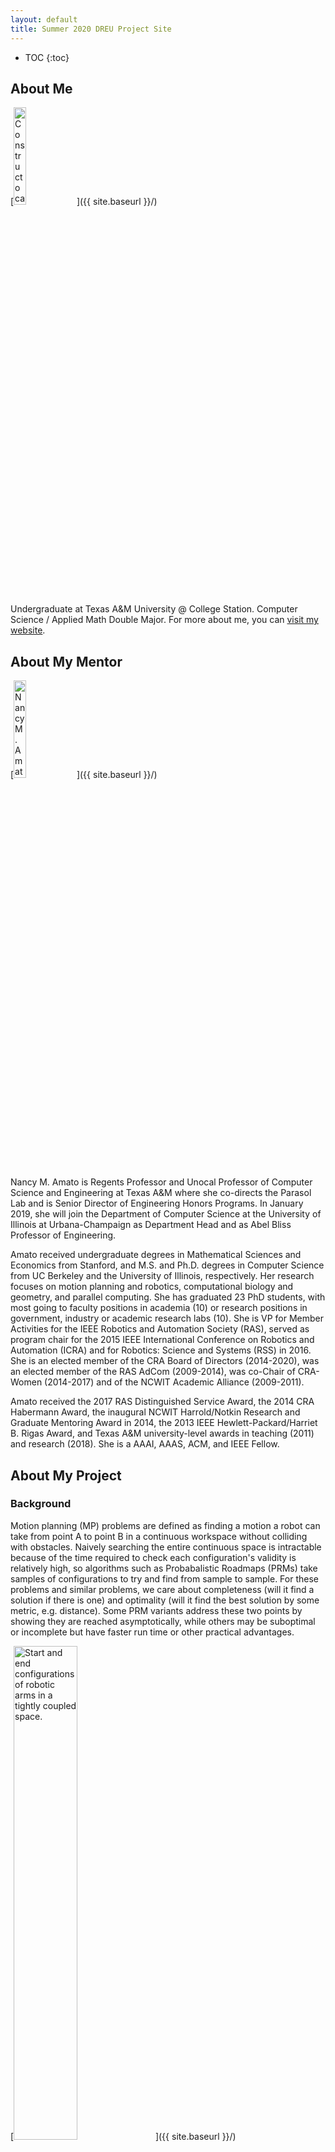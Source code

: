 ```yaml
---
layout: default
title: Summer 2020 DREU Project Site
---
```


* TOC
{:toc}

## About Me

[<img src="{{ site.baseurl }}/images/jose1.jpeg" alt="Constructocat by https://github.com/jasoncostello" style="width: 20%;" class="leftimg"/>]({{ site.baseurl }}/)

Undergraduate at Texas A&M University @ College Station.
Computer Science / Applied Math Double Major.
For more about me, you can [visit my website](https://ghde.dev/).

## About My Mentor

[<img src="{{ site.baseurl }}/images/amato131.jpg" alt="Nancy M. Amato" style="width: 20%;" class="leftimg"/>]({{ site.baseurl }}/)

Nancy M. Amato is Regents Professor and Unocal Professor of Computer Science and Engineering at Texas A&M where she co-directs the Parasol Lab and is Senior Director of Engineering Honors Programs. In January 2019, she will join the Department of Computer Science at the University of Illinois at Urbana-Champaign as Department Head and as Abel Bliss Professor of Engineering.

Amato received undergraduate degrees in Mathematical Sciences and Economics from Stanford, and M.S. and Ph.D. degrees in Computer Science from UC Berkeley and the University of Illinois, respectively. Her research focuses on motion planning and robotics, computational biology and geometry, and parallel computing. She has graduated 23 PhD students, with most going to faculty positions in academia (10) or research positions in government, industry or academic research labs (10). She is VP for Member Activities for the IEEE Robotics and Automation Society (RAS), served as program chair for the 2015 IEEE International Conference on Robotics and Automation (ICRA) and for Robotics: Science and Systems (RSS) in 2016. She is an elected member of the CRA Board of Directors (2014-2020), was an elected member of the RAS AdCom (2009-2014), was co-Chair of CRA-Women (2014-2017) and of the NCWIT Academic Alliance (2009-2011).

Amato received the 2017 RAS Distinguished Service Award, the 2014 CRA Habermann Award, the inaugural NCWIT Harrold/Notkin Research and Graduate Mentoring Award in 2014, the 2013 IEEE Hewlett-Packard/Harriet B. Rigas Award, and Texas A&M university-level awards in teaching (2011) and research (2018). She is a AAAI, AAAS, ACM, and IEEE Fellow.

## About My Project

### Background

Motion planning (MP) problems are defined as finding a motion a robot can take from point A to point B in a continuous workspace without colliding with obstacles. Naively searching the entire continuous space is intractable because of the time required to check each configuration's validity is relatively high, so algorithms such as Probabalistic Roadmaps (PRMs) take samples of configurations to try and find from sample to sample. For these problems and similar problems, we care about completeness (will it find a solution if there is one) and optimality (will it find the best solution by some metric, e.g. distance). Some PRM variants address these two points by showing they are reached asymptotically, while others may be suboptimal or incomplete but have faster run time or other practical advantages.

[<img src="{{ site.baseurl }}/images/RO-MAMP-CBS.PNG" alt="Start and end configurations of robotic arms in a tightly coupled space." style="width: 45%;" class="rightimg"/>]({{ site.baseurl }}/)

Multi-agent motion planning (MAMP) is a generalization of MP where there are multiple robots which also must not collide with eachother. The discrete environment version of this problem is multi-agent path finding (MAPF), where each robot occupies a node on a graph and cannot share nodes or cross the same edge with another robot at the same time. Conflict-based search (CBS) and variants of it have been applied to both these problems with much success.

### Project Description

I am working with Irving Solis on an idea with the working title of *Local Template Repair*. The idea is to use templates of local interaction to attempt to resolve conflicts locally between robots when possible. Some intuitive templates types include waiting for one robot to pass, moving behind the robot, and aligning with the other robot to fit though a passage. However, the idea seems like it can be generalized to more abstract interactions and situations, and part of the research is exploring that aspect. The expected outcome is to find a generic method that can be applied to MAMP problems which can improve the speed at which sub-optimal paths are found.

[<img src="{{ site.baseurl }}/images/tunnel_templates.gif" alt="Examples of a template where two homogeneous robots squeeze though a tunnel together." style="width: 20%;" class="leftimg"/>]({{ site.baseurl }}/)

A template is a defined pattern of interaction between two robots, as shown in the cartoon example on the left. In this example, the interaction is that the two robots are trying to move through a narrow passage. This research is will focus on simple rigid body robots like these at first, but aims to lay the groundwork for more general template repair.

[<img src="{{ site.baseurl }}/images/template_demo.gif" alt="Examples of MAMP problem where two homogeneous robots are trying to pass through a narrow pass at the same time. The previous template ." style="width: 45%;" class="rightimg"/>]({{ site.baseurl }}/)

The templates can then be applied by transforming it with a set of operators and/or constraints into a valid position. Part of the research includes figuring out how to applied these, and similar problems may be surveyed if no feasible trivial method is found. In our implementation, we will be applying and testing these methods in the CBS-MP algorithm described in *Representation-optimal multi-robot motion planning using conflict-based search*, which is an exisiting MAMP solver that uses PRMs in an extension of CBS. In our usage, templates will be applied to try and resolve conflicts, and default to existing methods if no local template repair can reasonablt be found.

Our method provides advantages over existing techniques. In CBS and all of its current variants known to us, globally replanning can be used to resolve a conflict; meaning that all robots redo their entire individual motion planning but while avoiding that conflict. Our method applies only locally (both temporally and in robots involved), so it scales better when there is many conflicts and robots. Our lab is also working on performing local repairs by locally resampling and locally replanning; templates require this planning component to be done only once per template regardless of number of conflicts. By only generating the motion planning once rather than each repair, the runtime of these repairs motion planning is constant, which allows the usage of slower, better quality algorithms more likely to find local solution, or find a local solution is closer to optimal.

### Final Report

Once I have completed it, you will find my final report for this project [HERE.](files/finalreport.pdf)

## My Blog

[My Blog](blog.html)
